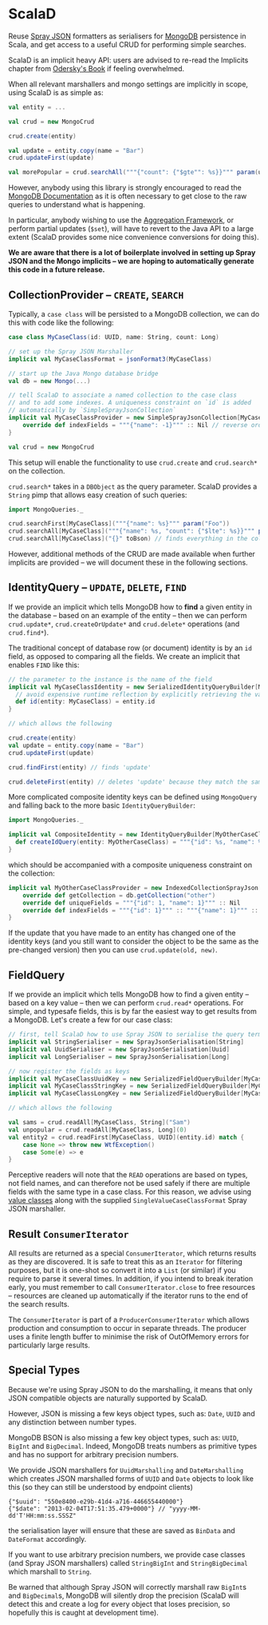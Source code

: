 # ScalaD

Reuse [Spray JSON](http://github.com/spray/spray-json/) formatters as serialisers for [MongoDB](http://www.mongodb.org) persistence in Scala, and get access to a useful CRUD for performing simple searches.

ScalaD is an implicit heavy API: users are advised to re-read the Implicits chapter from [Odersky's Book](http://www.amazon.com/dp/0981531644) if feeling overwhelmed.


When all relevant marshallers and mongo settings are implicitly in scope, using ScalaD is as simple as:

```scala
val entity = ...

val crud = new MongoCrud

crud.create(entity)

val update = entity.copy(name = "Bar")
crud.updateFirst(update)

val morePopular = crud.searchAll("""{"count": {"$gte"": %s}}""" param(update.count))
```

However, anybody using this library is strongly encouraged to read the [MongoDB Documentation](http://docs.mongodb.org/manual/) as it is often necessary to get close to the raw queries to understand what is happening.

In particular, anybody wishing to use the [Aggregation Framework](http://docs.mongodb.org/manual/applications/aggregation/), or perform partial updates (`$set`), will have to revert to the Java API to a large extent (ScalaD provides some nice convenience conversions for doing this).

**We are aware that there is a lot of boilerplate involved in setting up Spray JSON and the Mongo implicits – we are hoping to automatically generate this code in a future release.**


## CollectionProvider – `CREATE`, `SEARCH`

Typically, a `case class` will be persisted to a MongoDB collection, we can do this with code like the following:

```scala
case class MyCaseClass(id: UUID, name: String, count: Long)

// set up the Spray JSON Marshaller
implicit val MyCaseClassFormat = jsonFormat3(MyCaseClass)

// start up the Java Mongo database bridge
val db = new Mongo(...)

// tell ScalaD to associate a named collection to the case class
// and to add some indexes. A uniqueness constraint on `id` is added
// automatically by `SimpleSprayJsonCollection`
implicit val MyCaseClassProvider = new SimpleSprayJsonCollection[MyCaseClass, UUID](db, "entities") {
    override def indexFields = """{"name": -1}""" :: Nil // reverse order index
}

val crud = new MongoCrud
```

This setup will enable the functionality to use `crud.create` and `crud.search*` on the collection.

`crud.search*` takes in a `DBObject` as the query parameter. ScalaD provides a `String` pimp that allows easy creation of such queries:

```scala
import MongoQueries._

crud.searchFirst[MyCaseClass]("""{"name": %s}""" param("Foo"))
crud.searchAll[MyCaseClass]("""{"name": %s, "count": {"$lte": %s}}""" params("Foo", 1000))
crud.searchAll[MyCaseClass]("{}" toBson) // finds everything in the collection
```

However, additional methods of the CRUD are made available when further implicits are provided – we will document these in the following sections.


## IdentityQuery – `UPDATE`, `DELETE`, `FIND`


If we provide an implicit which tells MongoDB how to **find** a given entity in the database – based on an example of the entity – then we can perform `crud.update*`, `crud.createOrUpdate*` and `crud.delete*` operations (and `crud.find*`).

The traditional concept of database row (or document) identity is by an `id` field, as opposed to comparing all the fields. We create an implicit that enables `FIND` like this:

```scala
// the parameter to the instance is the name of the field
implicit val MyCaseClassIdentity = new SerializedIdentityQueryBuilder[MyCaseClass, UUID]("id") {
  // avoid expensive runtime reflection by explicitly retrieving the value
  def id(entity: MyCaseClass) = entity.id
}

// which allows the following

crud.create(entity)
val update = entity.copy(name = "Bar")
crud.updateFirst(update)

crud.findFirst(entity) // finds 'update'

crud.deleteFirst(entity) // deletes 'update' because they match the same MongoDB query
```



More complicated composite identity keys can be defined using `MongoQuery` and falling back to the more basic `IdentityQueryBuilder`:

```scala
import MongoQueries._

implicit val CompositeIdentity = new IdentityQueryBuilder[MyOtherCaseClass] {
  def createIdQuery(entity: MyOtherCaseClass) = """{"id": %s, "name": %s}""" params(entity.id, entity.name)
}
```

which should be accompanied with a composite uniqueness constraint on the collection:

```scala
implicit val MyOtherCaseClassProvider = new IndexedCollectionSprayJson[MyOtherCaseClass] {
    override def getCollection = db.getCollection("other")
    override def uniqueFields = """{"id": 1, "name": 1}""" :: Nil
    override def indexFields = """{"id": 1}""" :: """{"name": 1}""" :: Nil // individual indexes still needed for key based lookups
}
```

If the update that you have made to an entity has changed one of the identity keys (and you still want to consider the object to be the same as the pre-changed version) then you can use `crud.update(old, new)`.


## FieldQuery

If we provide an implicit which tells MongoDB how to find a given entity – based on a key value – then we can perform `crud.read*` operations. For simple, and typesafe fields, this is by far the easiest way to get results from a MongoDB. Let's create a few for our case class:

```scala
// first, tell ScalaD how to use Spray JSON to serialise the query terms
implicit val StringSerialiser = new SprayJsonSerialisation[String]
implicit val UuidSerialiser = new SprayJsonSerialisation[Uuid]
implicit val LongSerialiser = new SprayJsonSerialisation[Long]

// now register the fields as keys
implicit val MyCaseClassUuidKey = new SerializedFieldQueryBuilder[MyCaseClass, UUID]("id")
implicit val MyCaseClassStringKey = new SerializedFieldQueryBuilder[MyCaseClass, String]("name")
implicit val MyCaseClassLongKey = new SerializedFieldQueryBuilder[MyCaseClass, Long]("count")

// which allows the following

val sams = crud.readAll[MyCaseClass, String]("Sam")
val unpopular = crud.readAll[MyCaseClass, Long](0)
val entity2 = crud.readFirst[MyCaseClass, UUID](entity.id) match {
    case None => throw new WtfException()
    case Some(e) => e
}
```

Perceptive readers will note that the `READ` operations are based on types, not field names, and can therefore not be used safely if there are multiple fields with the same type in a case class. For this reason, we advise using [value classes](http://docs.scala-lang.org/overviews/core/value-classes.html) along with the supplied `SingleValueCaseClassFormat` Spray JSON marshaller.


## Result `ConsumerIterator`

All results are returned as a special `ConsumerIterator`, which returns results as they are discovered. It is safe to treat this as an `Iterator` for filtering purposes, but it is one-shot so convert it into a `List` (or similar) if you require to parse it several times. In addition, if you intend to break iteration early, you must remember to call `ConsumerIterator.close` to free resources – resources are cleaned up automatically if the iterator runs to the end of the search results.

The `ConsumerIterator` is part of a `ProducerConsumerIterator` which allows production and consumption to occur in separate threads. The producer uses a finite length buffer to minimise the risk of OutOfMemory errors for particularly large results.


## Special Types

Because we're using Spray JSON to do the marshalling, it means that only JSON compatible objects are naturally supported by ScalaD.

However, JSON is missing a few keys object types, such as: `Date`, `UUID` and any distinction between number types.

MongoDB BSON is also missing a few key object types, such as: `UUID`, `BigInt` and `BigDecimal`. Indeed, MongoDB treats numbers as primitive types and has no support for arbitrary precision numbers.


We provide JSON marshallers for `UuidMarshalling` and `DateMarshalling` which creates JSON marshalled forms of `UUID` and `Date` objects to look like this (so they can still be understood by endpoint clients)

```
{"$uuid": "550e8400-e29b-41d4-a716-446655440000"}
{"$date": "2013-02-04T17:51:35.479+0000"} // "yyyy-MM-dd'T'HH:mm:ss.SSSZ"
```

the serialisation layer will ensure that these are saved as `BinData` and `DateFormat` accordingly.


If you want to use arbitrary precision numbers, we provide case classes (and Spray JSON marshallers) called `StringBigInt` and `StringBigDecimal` which marshall to `String`.


Be warned that although Spray JSON will correctly marshall raw `BigInt`s and `BigDecimal`s, MongoDB will silently drop the precision (ScalaD will detect this and create a log for every object that loses precision, so hopefully this is caught at development time).
